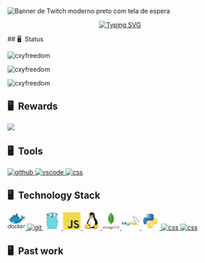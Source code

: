 


![Banner de Twitch moderno preto com tela de espera](https://github.com/Buehno/Buehno/assets/146307159/7f91bc70-6bc9-4ce1-8baf-1acd149c919d)



<p align="center">      
<a href="https://git.io/typing-svg"><img src="https://readme-typing-svg.demolab.com?font=stoked&weight=900&size=25&pause=1000&color=9D15F7&center=true&vCenter=true&multiline=true&width=439&lines=ANALISTA+DE+SISTEMA+JR;PONTOS+FORTES+EM+PYTHON+E+MYSQL;ESTUDANTE+;FOCO+EM+SUPERAR+DESAFIOS!" alt="Typing SVG" /></a>
</p>
   ## 🖥 &nbsp;Status


<p><img src="https://github-readme-stats.vercel.app/api?username=Buehno&theme=material-palenight&hide_border=false&include_all_commits=false&count_private=false" alt="cxyfreedom" /></p>
<p><img src="https://github-readme-streak-stats.herokuapp.com/?user=Buehno&theme=material-palenight&hide_border=false" alt="cxyfreedom" /></p>
<p><img src="https://github-readme-stats.vercel.app/api/top-langs/?username=Buehno&theme=material-palenight&hide_border=false&include_all_commits=false&count_private=false&layout=compact" alt="cxyfreedom" /></p>

   ## 🖥 &nbsp;Rewards

![](https://github-profile-trophy.vercel.app/?username=Buehno&theme=dracula&no-frame=false&no-bg=false&margin-w=4)

  ## 🖥 &nbsp;Tools

<a href="https://github.com" target="_blank"> <img src="https://cdn.jsdelivr.net/gh/devicons/devicon/icons/github/github-original.svg" alt="github" width="40" height="40"/> </a> <a href="https://code.visualstudio.com/" target="_blank"> <img src="https://cdn.jsdelivr.net/gh/devicons/devicon/icons/vscode/vscode-original.svg" alt="vscode" width="40" height="40"/> </a> <a href="https://developer.mozilla.org/pt-BR/docs/Web/CSS" target="_blank" rel="noreferrer"><img src="https://cdn.jsdelivr.net/gh/devicons/devicon/icons/canva/canva-original.svg" alt="css" width="40" height="40" /></a> 

##  🖥 &nbsp;Technology Stack

 <a href="https://www.docker.com/" target="_blank" rel="noreferrer"> <img src="https://raw.githubusercontent.com/devicons/devicon/master/icons/docker/docker-original-wordmark.svg" alt="docker" width="40" height="40"/> </a> <a href="https://git-scm.com/" target="_blank" rel="noreferrer"> <img src="https://www.vectorlogo.zone/logos/git-scm/git-scm-icon.svg" alt="git" width="40" height="40"/> </a> <a href="https://golang.org" target="_blank" rel="noreferrer"> <img src="https://raw.githubusercontent.com/devicons/devicon/master/icons/go/go-original.svg" alt="go" width="40" height="40"/> </a>  <a href="https://developer.mozilla.org/en-US/docs/Web/JavaScript" target="_blank" rel="noreferrer"> <img src="https://raw.githubusercontent.com/devicons/devicon/master/icons/javascript/javascript-original.svg" alt="javascript" width="40" height="40"/> </a>  <a href="https://www.linux.org/" target="_blank" rel="noreferrer"> <img src="https://raw.githubusercontent.com/devicons/devicon/master/icons/linux/linux-original.svg" alt="linux" width="40" height="40"/> </a> <a href="https://www.mongodb.com/" target="_blank" rel="noreferrer"> <img src="https://raw.githubusercontent.com/devicons/devicon/master/icons/mongodb/mongodb-original-wordmark.svg" alt="mongodb" width="40" height="40"/> </a> <a href="https://www.mysql.com/" target="_blank" rel="noreferrer"> <img src="https://raw.githubusercontent.com/devicons/devicon/master/icons/mysql/mysql-original-wordmark.svg" alt="mysql" width="40" height="40"/> </a>  <a href="https://www.python.org" target="_blank" rel="noreferrer"> <img src="https://raw.githubusercontent.com/devicons/devicon/master/icons/python/python-original.svg" alt="python" width="40" height="40"/> </a> <a href="https://developer.mozilla.org/pt-BR/docs/Web/CSS" target="_blank" rel="noreferrer"><img src="https://cdn.jsdelivr.net/gh/devicons/devicon/icons/css3/css3-original.svg" alt="css" width="40" height="40"/> </a> </a> <a href="https://developer.mozilla.org/pt-BR/docs/Web/CSS" target="_blank" rel="noreferrer"> <img src="https://cdn.jsdelivr.net/gh/devicons/devicon/icons/html5/html5-original.svg" alt="css" width="40" height="40" /> </a> 
 
  ## 🖥 &nbsp;Past work


</div>

  
